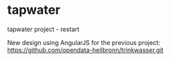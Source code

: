 # tapwater
tapwater project - restart

New design using AngularJS for the previous project: https://github.com/opendata-heilbronn/trinkwasser.git
